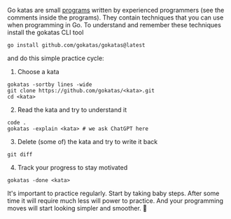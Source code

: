 Go katas are small [programs](https://github.com/orgs/gokatas/repositories) written by experienced programmers (see the comments inside the programs). They contain techniques that you can use when programming in Go. To understand and remember these techniques install the gokatas CLI tool

```
go install github.com/gokatas/gokatas@latest
```

and do this simple practice cycle:

1. Choose a kata

```
gokatas -sortby lines -wide
git clone https://github.com/gokatas/<kata>.git
cd <kata>
```

2. Read the kata and try to understand it

```
code .
gokatas -explain <kata> # we ask ChatGPT here
```

3. Delete (some of) the kata and try to write it back

```
git diff
```

4. Track your progress to stay motivated

```
gokatas -done <kata>
```

It's important to practice regularly. Start by taking baby steps. After some time it will require much less will power to practice. And your programming moves will start looking simpler and smoother. 🥋
